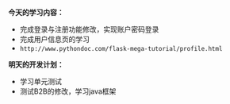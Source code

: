 **今天的学习内容：**
 
- 完成登录与注册功能修改，实现账户密码登录
- 完成用户信息页的学习
- ` http://www.pythondoc.com/flask-mega-tutorial/profile.html `

**明天的开发计划：** 

- 学习单元测试
- 测试B2B的修改，学习java框架